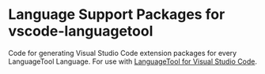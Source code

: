 # Language Support Packages for vscode-languagetool

Code for generating Visual Studio Code extension packages for every LanguageTool Language.  For use with [LanguageTool for Visual Studio Code](https://github.com/adamvoss/vscode-languagetool).